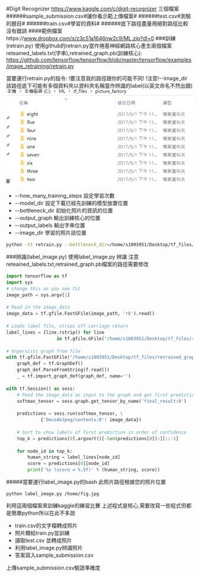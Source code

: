 #Digit Recognizer
https://www.kaggle.com/c/digit-recognizer
三個檔案
######sample_submission.csv#讓你看示範上傳檔案#
######test.csv#測驗的題目#
######train.csv#學習的資料#
######底下路徑盡量用絕對路徑比較沒有錯誤
####範例檔案https://www.dropbox.com/s/z3c51a1646nw2c9/ML.zip?dl=0
###訓練(retrain.py)
使用github的retrain.py當作捲基神經網路核心產生兩個檔案reteained_labels.txt(字串),retrained_graph.pb(訓練核心):
https://github.com/tensorflow/tensorflow/blob/master/tensorflow/examples/image_retraining/retrain.py

當要運行retrain.py的指令:
!要注意我的路徑跟你的可能不同!
!注意!--image_dir 該路徑底下可能有多個資料夾以資料夾名稱當作辨識的label(以英文命名不然出錯)
![](/assets/ts.PNG)


* --how_many_training_steps 設定學習次數
* --model_dir 設定下載已經先訓練的模型放置位置
* --bottleneck_dir 初始化照片的資訊的位置
* --output_graph 輸出訓練核心的位置
* --output_labels 輸出字串位置
* --image_dir 學習的照片該位置

```bash
python -tt retrain.py --bottleneck_dir=/home/s1003951/Desktop/tf_files/bottlenecks --how_many_training_steps 500 --model_dir=/home/s1003951/Desktop/tf_files/inception --output_graph=/home/s1003951/Desktop/tf_files/retrained_graph.pb --output_labels=/home/s1003951/Desktop/tf_files/reteained_labels.txt --image_dir /home/s1003951/Desktop/tf_files/picture_factory
```

###辨識(label_image.py)
使用label_image.py 辨識
注意reteained_labels.txt,retrained_graph.pb檔案的路徑需要修改
```python
import tensorflow as tf
import sys
# change this as you see fit
image_path = sys.argv[1]

# Read in the image_data
image_data = tf.gfile.FastGFile(image_path, 'rb').read()

# Loads label file, strips off carriage return
label_lines = [line.rstrip() for line 
                   in tf.gfile.GFile("/home/s1003951/Desktop/tf_files/reteained_labels.txt")]

# Unpersists graph from file
with tf.gfile.FastGFile("/home/s1003951/Desktop/tf_files/retrained_graph.pb", 'rb') as f:
    graph_def = tf.GraphDef()
    graph_def.ParseFromString(f.read())
    _ = tf.import_graph_def(graph_def, name='')

with tf.Session() as sess:
    # Feed the image_data as input to the graph and get first prediction
    softmax_tensor = sess.graph.get_tensor_by_name('final_result:0')
    
    predictions = sess.run(softmax_tensor, \
             {'DecodeJpeg/contents:0': image_data})
    
    # Sort to show labels of first prediction in order of confidence
    top_k = predictions[0].argsort()[-len(predictions[0]):][::-1]
    
    for node_id in top_k:
        human_string = label_lines[node_id]
        score = predictions[0][node_id]
        print('%s (score = %.5f)' % (human_string, score))

```
#####當要運行label_image.py的bash
此照片路徑根據您的照片位置
```
python label_image.py /home/fig.jpg
```

利用這兩個檔案來訓練kaggle的練習比賽
上述程式是核心,需要改寫一些程式但都是簡單python所以在此不多說
* train.csv的文字檔轉成照片
* 照片餵給train.py並訓練
* 讀取test.csv 並轉成照片
* 利用label_image.py辨識照片
* 答案寫入sample_submission.csv


上傳sample_submission.csv驗證準確度


